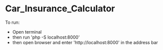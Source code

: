 ﻿# Car_Insurance_Calculator
To run:
* Open terminal
* then run 'php -S localhost:8000'
* then open browser and enter 'http://localhost:8000' in the address bar
